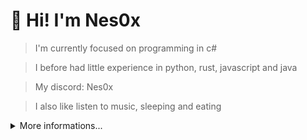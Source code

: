 # 👋 Hi! I'm Nes0x


> I'm currently focused on programming in c# 

> I before had little experience in python, rust, javascript and java

> My discord: Nes0x

> I also like listen to music, sleeping and eating


<details>
  <summary>More informations...</summary>

  ## My most used languages.

  ![Top Language](https://github-readme-stats.vercel.app/api/top-langs/?username=Nes0x)
  
  
  ## My tools, and other stuffs.

  ![Rider](https://img.shields.io/badge/JetBrains-Rider-3376AB?logo=rider&logoColor=black) - IDE for C#
  
  ![WebStorm](https://img.shields.io/badge/JetBrains-WebStorm-3376AB?logo=webstorm&logoColor=black) - IDE for frontend 

  ![Git](https://img.shields.io/badge/Git-3376AB?logo=Git&logoColor=orange) - version control 
</details> 
